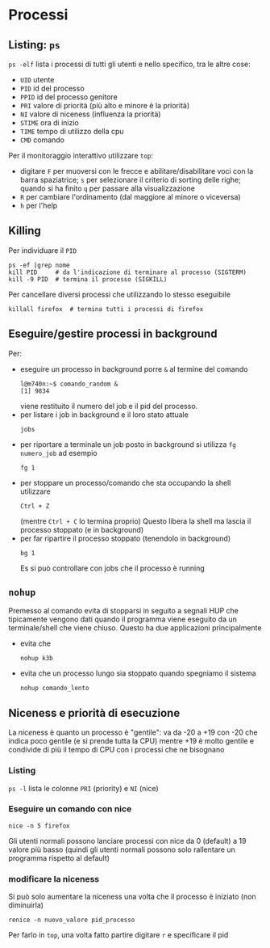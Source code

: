 # Processi

## Listing: `ps`
`ps -elf` lista i processi di tutti gli utenti e nello specifico, tra
le altre cose:
- `UID` utente
- `PID` id del processo
- `PPID` id del processo genitore
- `PRI` valore di priorità (più alto e minore è la priorità)
- `NI` valore di niceness (influenza la priorità)
- `STIME` ora di inizio
- `TIME` tempo di utilizzo della cpu
- `CMD` comando

Per il monitoraggio interattivo utilizzare `top`:
- digitare `F` per muoversi con le frecce e abilitare/disabilitare
  voci con la barra spaziatrice; `s` per selezionare il criterio di
  sorting delle righe; quando si ha finito `q` per passare alla
  visualizzazione
- `R` per cambiare l'ordinamento (dal maggiore al minore o viceversa)
- `h` per l'help

## Killing
Per individuare il `PID`
```
ps -ef |grep nome
kill PID     # da l'indicazione di terminare al processo (SIGTERM)
kill -9 PID  # termina il processo (SIGKILL)
```
Per cancellare diversi processi che utilizzando lo stesso eseguibile
```
killall firefox  # termina tutti i processi di firefox
```


## Eseguire/gestire processi in background
Per:
- eseguire un processo in background porre `&` al termine del comando
  ```
  l@m740n:~$ comando_random &
  [1] 9834
  ```
  viene restituito il numero del job e il pid del processo.
- per listare i job in background e il loro stato attuale
  ```
  jobs
  ```
- per riportare a terminale un job posto in background si utilizza `fg
  numero_job` ad esempio
  ```
  fg 1
  ```
- per stoppare un processo/comando che sta occupando la shell  utilizzare 
  ```
  Ctrl + Z
  ```
  (mentre `Ctrl + C` lo termina proprio)
  Questo libera la shell ma lascia il processo stoppato (e in background)
- per far ripartire il processo stoppato (tenendolo in background)
  ```
  bg 1
  ```
  Es si può controllare con jobs che il processo è running


## `nohup`
Premesso al comando evita di stopparsi in seguito a segnali HUP che
tipicamente vengono dati quando il programma viene eseguito da un
terminale/shell che viene chiuso. Questo ha due applicazioni principalmente
- evita che 
  ```
  nohup k3b
  ```
- evita che un processo lungo sia stoppato quando spegniamo il sistema
  ```
  nohup comando_lento
  ```

## Niceness e priorità di esecuzione

La *nice*ness è quanto un processo è "gentile": va da -20 a +19 con
-20 che indica poco gentile (e si prende tutta la CPU) mentre +19 è
molto gentile e condivide di più il tempo di CPU con i processi che ne
bisognano

### Listing
`ps -l` lista le colonne `PRI` (priority) e `NI` (nice)


### Eseguire un comando con nice
```
nice -n 5 firefox
```

Gli utenti normali possono lanciare processi con nice da 0 (default) a
19 valore più basso (quindi gli utenti normali possono solo rallentare
un programma rispetto al default)


### modificare la niceness
Si può solo aumentare la niceness una volta che il processo è iniziato
(non diminuirla)
```
renice -n nuovo_valore pid_processo
```
Per farlo in `top`, una volta fatto partire digitare `r` e specificare
il pid


